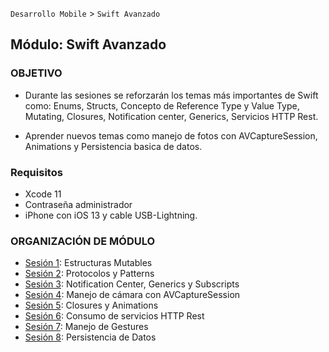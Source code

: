  `Desarrollo Mobile` > `Swift Avanzado`

## Módulo: Swift Avanzado

### OBJETIVO 

- Durante las sesiones se reforzarán los temas más importantes de Swift como: 
Enums, Structs, Concepto de Reference Type y Value Type, Mutating, Closures, Notification center, Generics, Servicios HTTP Rest.

- Aprender nuevos temas como manejo de fotos con AVCaptureSession, Animations y Persistencia basica de datos.

### Requisitos

- Xcode 11
- Contraseña administrador
- iPhone con iOS 13 y cable USB-Lightning.


### ORGANIZACIÓN DE MÓDULO 
 
 - [Sesión 1](Sesion-01): Estructuras Mutables
 - [Sesión 2](Sesion-02): Protocolos y Patterns
 - [Sesión 3](Sesion-03): Notification Center, Generics y Subscripts
 - [Sesión 4](Sesion-04): Manejo de cámara con AVCaptureSession
 - [Sesión 5](Sesion-05): Closures y Animations
 - [Sesión 6](Sesion-06): Consumo de servicios HTTP Rest
 - [Sesión 7](Sesion-07): Manejo de Gestures
 - [Sesión 8](Sesion-08): Persistencia de Datos

